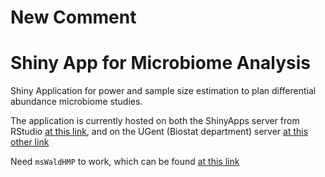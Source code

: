 # New Comment

# Shiny App for Microbiome Analysis

Shiny Application for power and sample size estimation to plan
differential abundance microbiome studies.

The application is currently hosted on both the ShinyApps server from
RStudio 
[at this link](https://fedematt.shinyapps.io/shinyMB/), 
and on the UGent (Biostat department) server 
[at this other link](http://statapps.ugent.be/tools/mbPower/)




Need `msWaldHMP` to work, which can be found 
[at this link](https://github.com/mafed/msWaldHMP)
